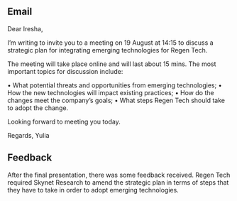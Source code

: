 ## Email

Dear Iresha,
 
I’m writing to invite you to a meeting on 19 August at 14:15 to discuss a strategic plan for integrating emerging technologies for Regen Tech.

The meeting will take place online and will last about 15 mins. The most important topics for discussion include:
 
•	What potential threats and opportunities from emerging technologies;
•	How the new technologies will impact existing practices;
•	How do the changes meet the company’s goals;
•	What steps Regen Tech should take to adopt the change.

Looking forward to meeting you today.
 
Regards,
Yulia

## Feedback

After the final presentation, there was some feedback received. Regen Tech required Skynet Research to amend the strategic plan in terms of steps that they have to take in order to adopt emerging technologies.

